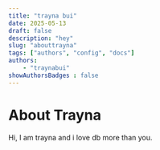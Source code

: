 ```yaml
---
title: "trayna bui"
date: 2025-05-13
draft: false 
description: "hey"
slug: "abouttrayna"
tags: ["authors", "config", "docs"]
authors: 
    - "traynabui"
showAuthorsBadges : false
---
```

# About Trayna
Hi, I am trayna and i love db more than you. 
